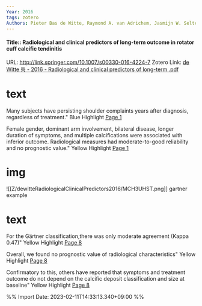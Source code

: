 ```yaml
---
Year: 2016
tags: zotero
Authors: Pieter Bas de Witte, Raymond A. van Adrichem, Jasmijn W. Selten, Jochem Nagels, M. Reijnierse, Rob G. H. H. Nelissen
---
```


#### Title:: Radiological and clinical predictors of long-term outcome in rotator cuff calcific tendinitis
URL: http://link.springer.com/10.1007/s00330-016-4224-7
Zotero Link: [de Witte 등 - 2016 - Radiological and clinical predictors of long-term .pdf](zotero://select/library/items/BRMUB89J)

# text
Many subjects have persisting shoulder complaints years after diagnosis, regardless of treatment."
Blue Highlight [Page 1](zotero://open-pdf/library/items/BRMUB89J?page=1&annotation=9UG5N5JS)


Female gender, dominant arm involvement, bilateral disease, longer duration of symptoms, and multiple calcifications were associated with inferior outcome. Radiological measures had moderate-to-good reliability and no prognostic value."
Yellow Highlight [Page 1](zotero://open-pdf/library/items/BRMUB89J?page=1&annotation=MFDTRFJC)


# img
![[Z/dewitteRadiologicalClinicalPredictors2016/MCH3UHST.png]]
gartner example

# text



For the Gärtner classification,there was only moderate agreement (Kappa 0.47)"
Yellow Highlight [Page 8](zotero://open-pdf/library/items/BRMUB89J?page=8&annotation=ZDP3TCU9)


Overall, we found no prognostic value of radiological characteristics"
Yellow Highlight [Page 8](zotero://open-pdf/library/items/BRMUB89J?page=8&annotation=4AWCA82Y)


Confirmatory to this, others have reported that symptoms and treatment outcome do not depend on the calcific deposit classification and size at baseline"
Yellow Highlight [Page 8](zotero://open-pdf/library/items/BRMUB89J?page=8&annotation=JAF24QVY)




%% Import Date: 2023-02-11T14:33:13.340+09:00 %%
